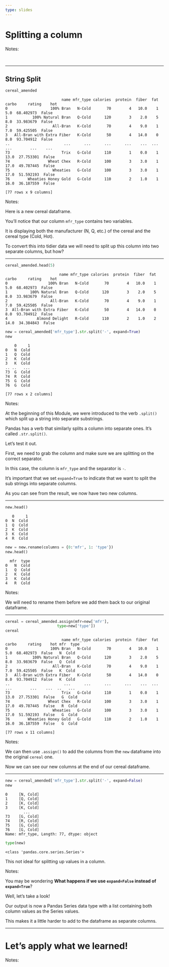 ```yaml
---
type: slides
---
```


# Splitting a column

Notes:

<br>

---

## String Split

``` python
cereal_amended
```

```out
                         name mfr_type calories  protein  fiber  fat  carbo     rating    hot
0                   100% Bran   N-Cold       70        4   10.0    1    5.0  68.402973  False
1           100% Natural Bran   Q-Cold      120        3    2.0    5    8.0  33.983679  False
2                    All-Bran   K-Cold       70        4    9.0    1    7.0  59.425505  False
3   All-Bran with Extra Fiber   K-Cold       50        4   14.0    0    8.0  93.704912  False
..                        ...      ...      ...      ...    ...  ...    ...        ...    ...
73                       Trix   G-Cold      110        1    0.0    1   13.0  27.753301  False
74                 Wheat Chex   R-Cold      100        3    3.0    1   17.0  49.787445  False
75                   Wheaties   G-Cold      100        3    3.0    1   17.0  51.592193  False
76        Wheaties Honey Gold   G-Cold      110        2    1.0    1   16.0  36.187559  False

[77 rows x 9 columns]
```

Notes:

Here is a new cereal dataframe.

You’ll notice that our column `mfr_type` contains two variables.

It is displaying both the manufacturer (N, Q, etc.) of the cereal and
the cereal type (Cold, Hot).

To convert this into tidier data we will need to split up this column
into two separate columns, but how?

---

``` python
cereal_amended.head(5)
```

```out
                        name mfr_type calories  protein  fiber  fat  carbo     rating    hot
0                  100% Bran   N-Cold       70        4   10.0    1    5.0  68.402973  False
1          100% Natural Bran   Q-Cold      120        3    2.0    5    8.0  33.983679  False
2                   All-Bran   K-Cold       70        4    9.0    1    7.0  59.425505  False
3  All-Bran with Extra Fiber   K-Cold       50        4   14.0    0    8.0  93.704912  False
4             Almond Delight   R-Cold      110        2    1.0    2   14.0  34.384843  False
```

``` python
new = cereal_amended['mfr_type'].str.split('-', expand=True)
new 
```

```out
    0     1
0   N  Cold
1   Q  Cold
2   K  Cold
3   K  Cold
.. ..   ...
73  G  Cold
74  R  Cold
75  G  Cold
76  G  Cold

[77 rows x 2 columns]
```

Notes:

At the beginning of this Module, we were introduced to the verb
`.split()` which split up a string into separate substrings.

Pandas has a verb that similarly splits a column into separate ones.
It’s called `.str.split()`.

Let’s test it out.

First, we need to grab the column and make sure we are splitting on the
correct separator.

In this case, the column is `mfr_type` and the separator is `-`.

It’s important that we set `expand=True` to indicate that we want to
split the sub strings into separate columns.

As you can see from the result, we now have two new columns.

---

``` python
new.head()
```

```out
   0     1
0  N  Cold
1  Q  Cold
2  K  Cold
3  K  Cold
4  R  Cold
```

``` python
new = new.rename(columns = {0:'mfr', 1: 'type'})
new.head()
```

```out
  mfr  type
0   N  Cold
1   Q  Cold
2   K  Cold
3   K  Cold
4   R  Cold
```

Notes:

We will need to rename them before we add them back to our original
dataframe.

---

``` python
cereal = cereal_amended.assign(mfr=new['mfr'],
                       type=new['type'])
cereal
```

```out
                         name mfr_type calories  protein  fiber  fat  carbo     rating    hot mfr  type
0                   100% Bran   N-Cold       70        4   10.0    1    5.0  68.402973  False   N  Cold
1           100% Natural Bran   Q-Cold      120        3    2.0    5    8.0  33.983679  False   Q  Cold
2                    All-Bran   K-Cold       70        4    9.0    1    7.0  59.425505  False   K  Cold
3   All-Bran with Extra Fiber   K-Cold       50        4   14.0    0    8.0  93.704912  False   K  Cold
..                        ...      ...      ...      ...    ...  ...    ...        ...    ...  ..   ...
73                       Trix   G-Cold      110        1    0.0    1   13.0  27.753301  False   G  Cold
74                 Wheat Chex   R-Cold      100        3    3.0    1   17.0  49.787445  False   R  Cold
75                   Wheaties   G-Cold      100        3    3.0    1   17.0  51.592193  False   G  Cold
76        Wheaties Honey Gold   G-Cold      110        2    1.0    1   16.0  36.187559  False   G  Cold

[77 rows x 11 columns]
```

Notes:

We can then use `.assign()` to add the columns from the `new` dataframe
into the original `cereal` one.

Now we can see our new columns at the end of our cereal dataframe.

---

``` python
new = cereal_amended['mfr_type'].str.split('-', expand=False)
new 
```

```out
0     [N, Cold]
1     [Q, Cold]
2     [K, Cold]
3     [K, Cold]
        ...    
73    [G, Cold]
74    [R, Cold]
75    [G, Cold]
76    [G, Cold]
Name: mfr_type, Length: 77, dtype: object
```

``` python
type(new)
```

```out
<class 'pandas.core.series.Series'>
```

This not ideal for splitting up values in a column.

Notes:

You may be wondering **What happens if we use `expand=False` instead of
`expand=True`**?

Well, let’s take a look\!

Our output is now a Pandas Series data type with a list containing both
column values as the Series values.

This makes it a little harder to add to the dataframe as separate
columns.

---

# Let’s apply what we learned\!

Notes:

<br>
